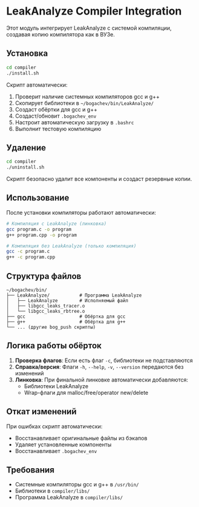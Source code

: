 # LeakAnalyze Compiler Integration

Этот модуль интегрирует LeakAnalyze с системой компиляции, создавая копию компилятора как в ВУЗе.

## Установка

```bash
cd compiler
./install.sh
```

Скрипт автоматически:
1. Проверит наличие системных компиляторов gcc и g++
2. Скопирует библиотеки в `~/bogachev/bin/LeakAnalyze/`
3. Создаст обёртки для gcc и g++
4. Создаст/обновит `.bogachev_env`
5. Настроит автоматическую загрузку в `.bashrc`
6. Выполнит тестовую компиляцию

## Удаление

```bash
cd compiler
./uninstall.sh
```

Скрипт безопасно удалит все компоненты и создаст резервные копии.

## Использование

После установки компиляторы работают автоматически:

```bash
# Компиляция с LeakAnalyze (линковка)
gcc program.c -o program
g++ program.cpp -o program

# Компиляция без LeakAnalyze (только компиляция)
gcc -c program.c
g++ -c program.cpp
```

## Структура файлов

```
~/bogachev/bin/
├── LeakAnalyze/           # Программа LeakAnalyze
│   ├── LeakAnalyze        # Исполняемый файл
│   ├── libgcc_leaks_tracer.o
│   └── libgcc_leaks_rbtree.o
├── gcc                    # Обёртка для gcc
├── g++                    # Обёртка для g++
└── ... (другие bog_push скрипты)
```

## Логика работы обёрток

1. **Проверка флагов**: Если есть флаг `-c`, библиотеки не подставляются
2. **Справка/версия**: Флаги `-h`, `--help`, `-v`, `--version` передаются без изменений
3. **Линковка**: При финальной линковке автоматически добавляются:
   - Библиотеки LeakAnalyze
   - Wrap-флаги для malloc/free/operator new/delete

## Откат изменений

При ошибках скрипт автоматически:
- Восстанавливает оригинальные файлы из бэкапов
- Удаляет установленные компоненты
- Восстанавливает `.bogachev_env`

## Требования

- Системные компиляторы gcc и g++ в `/usr/bin/`
- Библиотеки в `compiler/libs/`
- Программа LeakAnalyze в `compiler/libs/`
